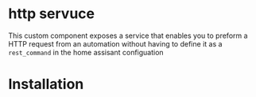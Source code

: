 http servuce
===

This custom component exposes a service that enables you to preform a HTTP request from an automation without having to define it as a `rest_command` in the home assisant configuation

# Installation

